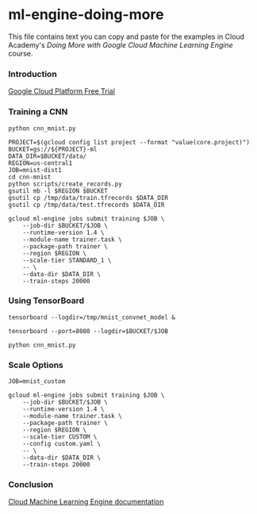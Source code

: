 # ml-engine-doing-more
This file contains text you can copy and paste for the examples in Cloud Academy's _Doing More with Google Cloud Machine Learning Engine_ course.  

### Introduction
[Google Cloud Platform Free Trial](https://cloud.google.com/free)  

### Training a CNN
```
python cnn_mnist.py
```
```
PROJECT=$(gcloud config list project --format "value(core.project)")
BUCKET=gs://${PROJECT}-ml
DATA_DIR=$BUCKET/data/
REGION=us-central1
JOB=mnist-dist1
cd cnn-mnist
python scripts/create_records.py
gsutil mb -l $REGION $BUCKET
gsutil cp /tmp/data/train.tfrecords $DATA_DIR
gsutil cp /tmp/data/test.tfrecords $DATA_DIR
```
```
gcloud ml-engine jobs submit training $JOB \
    --job-dir $BUCKET/$JOB \
    --runtime-version 1.4 \
    --module-name trainer.task \
    --package-path trainer \
    --region $REGION \
    --scale-tier STANDARD_1 \
    -- \
    --data-dir $DATA_DIR \
    --train-steps 20000
```

### Using TensorBoard
```
tensorboard --logdir=/tmp/mnist_convnet_model &
```
```
tensorboard --port=8080 --logdir=$BUCKET/$JOB
```
```
python cnn_mnist.py
```

### Scale Options
```
JOB=mnist_custom
```
```
gcloud ml-engine jobs submit training $JOB \
    --job-dir $BUCKET/$JOB \
    --runtime-version 1.4 \
    --module-name trainer.task \
    --package-path trainer \
    --region $REGION \
    --scale-tier CUSTOM \
    --config custom.yaml \
    -- \
    --data-dir $DATA_DIR \
    --train-steps 20000
```

### Conclusion
[Cloud Machine Learning Engine documentation](https://cloud.google.com/ml-engine/docs)  
